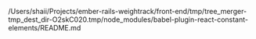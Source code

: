 /Users/shaii/Projects/ember-rails-weightrack/front-end/tmp/tree_merger-tmp_dest_dir-O2skC020.tmp/node_modules/babel-plugin-react-constant-elements/README.md